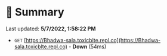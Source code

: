 # 📖 Summary
Last updated: **5/7/2022, 1:58:22 PM**

- `GET` [https://Bhadwa-sala.toxicblte.repl.co](https://Bhadwa-sala.toxicblte.repl.co) - **Down** (54ms)
